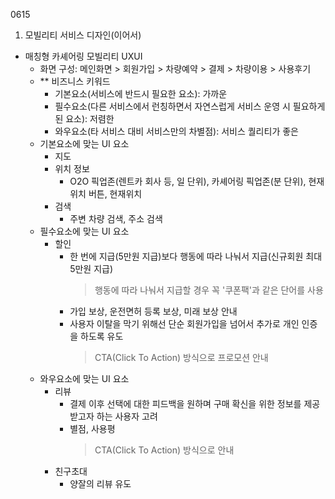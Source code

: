 0615
1. 모빌리티 서비스 디자인(이어서)
- 매칭형 카셰어링 모빌리티 UXUI
    - 화면 구성: 메인화면 > 회원가입 > 차량예약 > 결제 > 차량이용 > 사용후기
    - ** 비즈니스 키워드
        - 기본요소(서비스에 반드시 필요한 요소): 가까운
        - 필수요소(다른 서비스에서 런칭하면서 자연스럽게 서비스 운영 시 필요하게 된 요소): 저렴한
        - 와우요소(타 서비스 대비 서비스만의 차별점): 서비스 퀄리티가 좋은
    - 기본요소에 맞는 UI 요소
        - 지도
        - 위치 정보
            - O2O 픽업존(렌트카 회사 등, 일 단위), 카셰어링 픽업존(분 단위), 현재위치 버튼, 현재위치
        - 검색
            - 주변 차량 검색, 주소 검색
    - 필수요소에 맞는 UI 요소
        - 할인
            - 한 번에 지급(5만원 지급)보다 행동에 따라 나눠서 지급(신규회원 최대 5만원 지급)
                > 행동에 따라 나눠서 지급할 경우 꼭 '쿠폰팩'과 같은 단어를 사용
            - 가입 보상, 운전면허 등록 보상, 미래 보상 안내
            - 사용자 이탈을 막기 위해선 단순 회원가입을 넘어서 추가로 개인 인증을 하도록 유도
                > CTA(Click To Action) 방식으로 프로모션 안내
    - 와우요소에 맞는 UI 요소
        - 리뷰
            - 결제 이후 선택에 대한 피드백을 원하며 구매 확신을 위한 정보를 제공받고자 하는 사용자 고려
            - 별점, 사용평
                > CTA(Click To Action) 방식으로 안내
        - 친구초대
            - 양잘의 리뷰 유도

